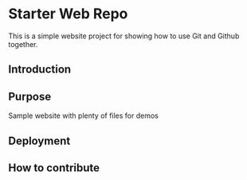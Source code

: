 # Starter Web Repo

This is a simple website project for showing how to use Git and Github together.

## Introduction

## Purpose

Sample website with plenty of files for demos

## Deployment

## How to contribute



